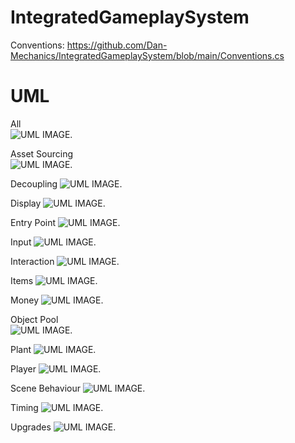 # IntegratedGameplaySystem

Conventions: https://github.com/Dan-Mechanics/IntegratedGameplaySystem/blob/main/Conventions.cs

# UML

All\
![UML IMAGE.](https://github.com/Dan-Mechanics/IntegratedGameplaySystem/blob/main/UML/all_img.png)

Asset Sourcing\
![UML IMAGE.](https://github.com/Dan-Mechanics/IntegratedGameplaySystem/blob/main/UML/asset_sourcing_img.png)

Decoupling
![UML IMAGE.](https://github.com/Dan-Mechanics/IntegratedGameplaySystem/blob/main/UML/decoupling_img.png)

Display
![UML IMAGE.](https://github.com/Dan-Mechanics/IntegratedGameplaySystem/blob/main/UML/display_img.png)

Entry Point
![UML IMAGE.](https://github.com/Dan-Mechanics/IntegratedGameplaySystem/blob/main/UML/entry_point_img.png)

Input
![UML IMAGE.](https://github.com/Dan-Mechanics/IntegratedGameplaySystem/blob/main/UML/input_img.png)

Interaction
![UML IMAGE.](https://github.com/Dan-Mechanics/IntegratedGameplaySystem/blob/main/UML/interaction_img.png)

Items
![UML IMAGE.](https://github.com/Dan-Mechanics/IntegratedGameplaySystem/blob/main/UML/items_img.png)

Money
![UML IMAGE.](https://github.com/Dan-Mechanics/IntegratedGameplaySystem/blob/main/UML/money_img.png)

Object Pool\
![UML IMAGE.](https://github.com/Dan-Mechanics/IntegratedGameplaySystem/blob/main/UML/object_pool_img.png)

Plant
![UML IMAGE.](https://github.com/Dan-Mechanics/IntegratedGameplaySystem/blob/main/UML/plant_img.png)

Player
![UML IMAGE.](https://github.com/Dan-Mechanics/IntegratedGameplaySystem/blob/main/UML/player_img.png)

Scene Behaviour
![UML IMAGE.](https://github.com/Dan-Mechanics/IntegratedGameplaySystem/blob/main/UML/scene_behaviour_img.png)

Timing
![UML IMAGE.](https://github.com/Dan-Mechanics/IntegratedGameplaySystem/blob/main/UML/timing_img.png)

Upgrades
![UML IMAGE.](https://github.com/Dan-Mechanics/IntegratedGameplaySystem/blob/main/UML/upgrades_img.png)